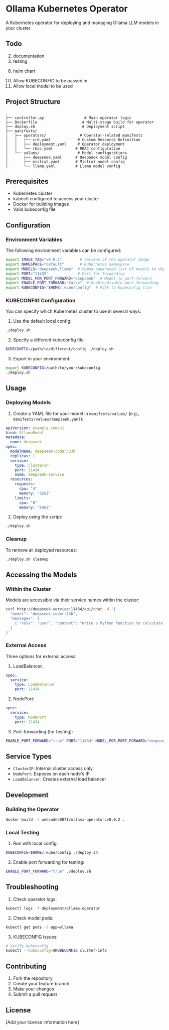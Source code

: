 # Ollama Kubernetes Operator

A Kubernetes operator for deploying and managing Ollama LLM models in your cluster.

## Todo 

<!-- 1. fix logging -->
2. documentation
3. testing
<!-- 4. multi-stage dockerfile -->
<!-- 5. deploy script -->
6. helm chart
<!-- 7. make value.yaml deployment and able to specify replicas -->
<!-- 8. ability to run local image and not pull from internet -->
<!-- 9. model service as a deployment -->
10. Allow KUBECONFIG to be passed in
11. Allow local model to be used

## Project Structure

```
.
├── controller.py                  # Main operator logic
├── Dockerfile                    # Multi-stage build for operator
├── deploy.sh                     # Deployment script
├── manifests/
│   ├── operators/               # Operator-related manifests
│   │   ├── crd.yaml            # Custom Resource Definition
│   │   ├── deployment.yaml     # Operator deployment
│   │   └── rbac.yaml          # RBAC configuration
│   └── values/                 # Model configurations
│       ├── deepseek.yaml      # DeepSeek model config
│       ├── mistral.yaml       # Mistral model config
│       └── llama.yaml         # Llama model config
```

## Prerequisites

- Kubernetes cluster
- kubectl configured to access your cluster
- Docker for building images
- Valid kubeconfig file

## Configuration

### Environment Variables

The following environment variables can be configured:

```bash
export IMAGE_TAG="v0.0.2"        # Version of the operator image
export NAMESPACE="default"       # Kubernetes namespace
export MODELS="deepseek,llama"  # Comma-separated list of models to deploy
export PORT="11435"             # Port for forwarding
export MODEL_FOR_PORT_FORWARD="deepseek"  # Model to port-forward
export ENABLE_PORT_FORWARD="false"  # Enable/disable port forwarding
export KUBECONFIG="$HOME/.kube/config"  # Path to kubeconfig file
```

### KUBECONFIG Configuration

You can specify which Kubernetes cluster to use in several ways:

1. Use the default local config:
```bash
./deploy.sh
```

2. Specify a different kubeconfig file:
```bash
KUBECONFIG=/path/to/different/config ./deploy.sh
```

3. Export in your environment:
```bash
export KUBECONFIG=/path/to/your/kubeconfig
./deploy.sh
```

## Usage

### Deploying Models

1. Create a YAML file for your model in `manifests/values/` (e.g., `manifests/values/deepseek.yaml`):

```yaml
apiVersion: example.com/v1
kind: OllamaModel
metadata:
  name: deepseek
spec:
  modelName: deepseek-coder:33b
  replicas: 1
  service:
    type: ClusterIP
    port: 11434
    name: deepseek-service
  resources:
    requests:
      cpu: "4"
      memory: "32Gi"
    limits:
      cpu: "8"
      memory: "64Gi"
```

2. Deploy using the script:
```bash
./deploy.sh
```

### Cleanup

To remove all deployed resources:
```bash
./deploy.sh cleanup
```

## Accessing the Models

### Within the Cluster

Models are accessible via their service names within the cluster:

```bash
curl http://deepseek-service:11434/api/chat -d '{
  "model": "deepseek-coder:33b",
  "messages": [
    { "role": "user", "content": "Write a Python function to calculate fibonacci numbers" }
  ]
}'
```

### External Access

Three options for external access:

1. LoadBalancer:
```yaml
spec:
  service:
    type: LoadBalancer
    port: 11434
```

2. NodePort:
```yaml
spec:
  service:
    type: NodePort
    port: 11434
```

3. Port-forwarding (for testing):
```bash
ENABLE_PORT_FORWARD="true" PORT="11434" MODEL_FOR_PORT_FORWARD="deepseek" ./deploy.sh
```

## Service Types

- `ClusterIP`: Internal cluster access only
- `NodePort`: Exposes on each node's IP
- `LoadBalancer`: Creates external load balancer

## Development

### Building the Operator

```bash
docker build -t webcodes0071/ollama-operator:v0.0.2 .
```

### Local Testing

1. Run with local config:
```bash
KUBECONFIG=$HOME/.kube/config ./deploy.sh
```

2. Enable port forwarding for testing:
```bash
ENABLE_PORT_FORWARD="true" ./deploy.sh
```

## Troubleshooting

1. Check operator logs:
```bash
kubectl logs -f deployment/ollama-operator
```

2. Check model pods:
```bash
kubectl get pods -l app=ollama
```

3. KUBECONFIG issues:
```bash
# Verify kubeconfig
kubectl --kubeconfig=$KUBECONFIG cluster-info
```

## Contributing

1. Fork the repository
2. Create your feature branch
3. Make your changes
4. Submit a pull request

## License

[Add your license information here]